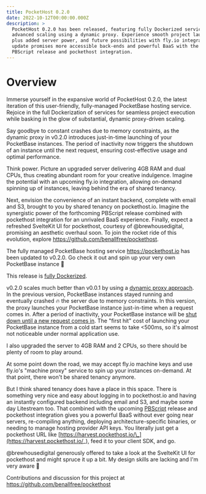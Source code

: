 ```yaml
---
title: PocketHost 0.2.0
date: 2022-10-12T00:00:00.000Z
description: >
  PocketHost 0.2.0 has been released, featuring fully Dockerized services and
  advanced scaling using a dynamic proxy. Experience smooth project launches
  plus added server power, and future possibilities with fly.io integration. The
  update promises more accessible back-ends and powerful BaaS with the coming
  PBScript release and pockethost integration.
---
```


# Overview

Immerse yourself in the expansive world of PocketHost 0.2.0, the latest iteration of this user-friendly, fully-managed PocketBase hosting service. Rejoice in the full Dockerization of services for seamless project execution while basking in the glow of substantial, dynamic proxy-driven scaling.

Say goodbye to constant crashes due to memory constraints, as the dynamic proxy in v0.2.0 introduces just-in-time launching of your PocketBase instances. The period of inactivity now triggers the shutdown of an instance until the next request, ensuring cost-effective usage and optimal performance.

Think power. Picture an upgraded server delivering 4GB RAM and dual CPUs, thus creating abundant room for your creative indulgence. Imagine the potential with an upcoming fly.io integration, allowing on-demand spinning up of instances, leaving behind the era of shared tenancy.

Next, envision the convenience of an instant backend, complete with email and S3, brought to you by shared tenancy on pockethost.io. Imagine the synergistic power of the forthcoming PBScript release combined with pockethost integration for an unrivaled BaaS experience. Finally, expect a refreshed SvelteKit UI for pockethost, courtesy of @brewhousedigital, promising an aesthetic overhaul soon. To join the rocket ride of this evolution, explore https://github.com/benallfree/pockethost.

The fully managed PocketBase hosting service https://pockethost.io has been updated to v0.2.0. Go check it out and spin up your very own PocketBase instance 🚀

This release is [fully Dockerized](https://github.com/benallfree/pockethost/blob/master/docker/docker-compose.yaml).

v0.2.0 scales much better than v0.0.1 by using a [dynamic proxy approach](https://github.com/benallfree/pockethost/blob/master/packages/daemon/src/ProxyServer.ts#L40). In the previous version, PocketBase instances stayed running and eventually crashed 🔥 the server due to memory constraints. In this version, the proxy launches your PocketBase instance just-in-time when a request comes in. After a period of inactivity, your PocketBase instance will be [shut down until a new request comes in](https://github.com/benallfree/pockethost/blob/master/packages/daemon/src/InstanceManager.ts#L148). The "first hit" cost of launching your PocketBase instance from a cold start seems to take <500ms, so it's almost not noticeable under normal application use.

I also upgraded the server to 4GB RAM and 2 CPUs, so there should be plenty of room to play around.

At some point down the road, we may accept fly.io machine keys and use fly.io's "machine proxy" service to spin up your instances on-demand. At that point, there won't be shared tenancy anymore.

But I think shared tenancy does have a place in this space. There is something very nice and easy about logging in to pockethost.io and having an instantly configured backend including email and S3, and maybe some day Litestream too. That combined with the upcoming [PBScript](https://github.com/benallfree/pbscript) release and pockethost integration gives you a powerful BaaS without ever going near servers, re-compiling anything, deploying architecture-specific binaries, or needing to manage hosting provider API keys. You literally just get a pockethost URL like [https://harvest.pockethost.io/\_](https://harvest.pockethost.io/_), feed it to your client SDK, and go.

@brewhousedigital generously offered to take a look at the SvelteKit UI for pockethost and might spruce it up a bit. My design skills are lacking and I'm very aware 🙈

Contributions and discussion for this project at https://github.com/benallfree/pockethost
